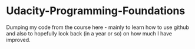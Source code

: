 # Udacity-Programming-Foundations
Dumping my code from the course here - mainly to learn how to use github and also to hopefully look back (in a year or so) on how much I have improved.
